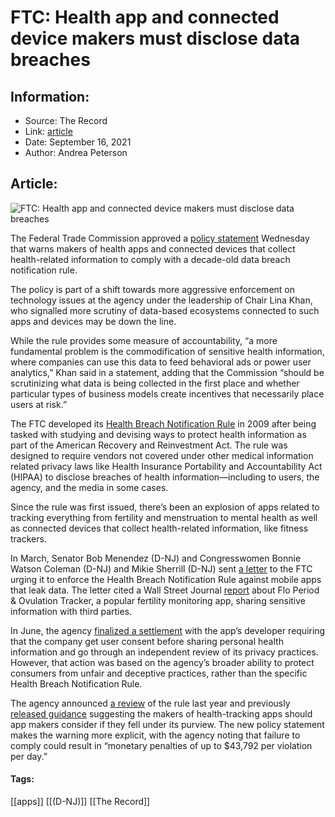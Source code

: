 # FTC: Health app and connected device makers must disclose data breaches
### 

## Information:
+ Source: The Record
+ Link: [article](https://therecord.media/ftc-health-app-and-connected-device-makers-must-disclose-data-breaches/)
+ Date: September 16, 2021
+ Author: Andrea Peterson


## Article:
![FTC: Health app and connected device makers must disclose data breaches](https://therecord.media/wp-content/uploads/2021/09/moshed-09-16-22-33-12.png)

The Federal Trade Commission approved a [policy statement](https://www.ftc.gov/system/files/documents/public_statements/1596364/statement_of_the_commission_on_breaches_by_health_apps_and_other_connected_devices.pdf) Wednesday that warns makers of health apps and connected devices that collect health-related information to comply with a decade-old data breach notification rule.


The policy is part of a shift towards more aggressive enforcement on technology issues at the agency under the leadership of Chair Lina Khan, who signalled more scrutiny of data-based ecosystems connected to such apps and devices may be down the line. 


While the rule provides some measure of accountability, “a more fundamental problem is the commodification of sensitive health information, where companies can use this data to feed behavioral ads or power user analytics,” Khan said in a statement, adding that the Commission “should be scrutinizing what data is being collected in the first place and whether particular types of business models create incentives that necessarily place users at risk.”


The FTC developed its [Health Breach Notification Rule](https://www.ftc.gov/tips-advice/business-center/guidance/complying-ftcs-health-breach-notification-rule) in 2009 after being tasked with studying and devising ways to protect health information as part of the American Recovery and Reinvestment Act. The rule was designed to require vendors not covered under other medical information related privacy laws like Health Insurance Portability and Accountability Act (HIPAA) to disclose breaches of health information—including to users, the agency, and the media in some cases. 


Since the rule was first issued, there’s been an explosion of apps related to tracking everything from fertility and menstruation to mental health as well as connected devices that collect health-related information, like fitness trackers. 


In March, Senator Bob Menendez (D-NJ) and Congresswomen Bonnie Watson Coleman (D-NJ) and Mikie Sherrill (D-NJ) sent [a letter](https://www.menendez.senate.gov/newsroom/press/menendez-watson-coleman-sherrill-call-on-ftc-to-crack-down-on-period-tracking-mobile-apps-that-share-womens-private-health-information-without-consent) to the FTC urging it to enforce the Health Breach Notification Rule against mobile apps that leak data. The letter cited a Wall Street Journal [report](https://www.wsj.com/articles/you-give-apps-sensitive-personal-information-then-they-tell-facebook-11550851636) about Flo Period & Ovulation Tracker, a popular fertility monitoring app, sharing sensitive information with third parties. 


In June, the agency [finalized a settlement](https://www.ftc.gov/enforcement/cases-proceedings/192-3133/flo-health-inc) with the app’s developer requiring that the company get user consent before sharing personal health information and go through an independent review of its privacy practices. However, that action was based on the agency’s broader ability to protect consumers from unfair and deceptive practices, rather than the specific Health Breach Notification Rule. 


The agency announced [a review](https://www.ftc.gov/news-events/press-releases/2020/05/ftc-seeks-comment-part-review-health-breach-notification-rule) of the rule last year and previously [released guidance](https://www.ftc.gov/tips-advice/business-center/guidance/mobile-health-app-developers-ftc-best-practices) suggesting the makers of health-tracking apps should app makers consider if they fell under its purview. The new policy statement makes the warning more explicit, with the agency noting that failure to comply could result in “monetary penalties of up to $43,792 per violation per day.”





#### Tags:
[[apps]] [[(D-NJ)]] [[The Record]]

